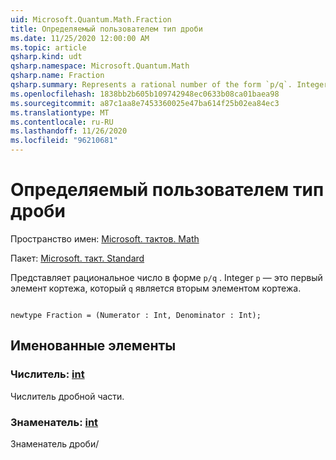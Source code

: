 ```yaml
---
uid: Microsoft.Quantum.Math.Fraction
title: Определяемый пользователем тип дроби
ms.date: 11/25/2020 12:00:00 AM
ms.topic: article
qsharp.kind: udt
qsharp.namespace: Microsoft.Quantum.Math
qsharp.name: Fraction
qsharp.summary: Represents a rational number of the form `p/q`. Integer `p` is the first element of the tuple and `q` is the second element of the tuple.
ms.openlocfilehash: 1838bb2b605b109742948ec0633b08ca01baea98
ms.sourcegitcommit: a87c1aa8e7453360025e47ba614f25b02ea84ec3
ms.translationtype: MT
ms.contentlocale: ru-RU
ms.lasthandoff: 11/26/2020
ms.locfileid: "96210681"
---
```

# <a name="fraction-user-defined-type"></a>Определяемый пользователем тип дроби

Пространство имен: [Microsoft. тактов. Math](xref:Microsoft.Quantum.Math)

Пакет: [Microsoft. такт. Standard](https://nuget.org/packages/Microsoft.Quantum.Standard)


Представляет рациональное число в форме `p/q` . Integer `p` — это первый элемент кортежа, который `q` является вторым элементом кортежа.

```qsharp

newtype Fraction = (Numerator : Int, Denominator : Int);
```



## <a name="named-items"></a>Именованные элементы

### <a name="numerator--int"></a>Числитель: [int](xref:microsoft.quantum.lang-ref.int)

Числитель дробной части.
### <a name="denominator--int"></a>Знаменатель: [int](xref:microsoft.quantum.lang-ref.int)

Знаменатель дроби/